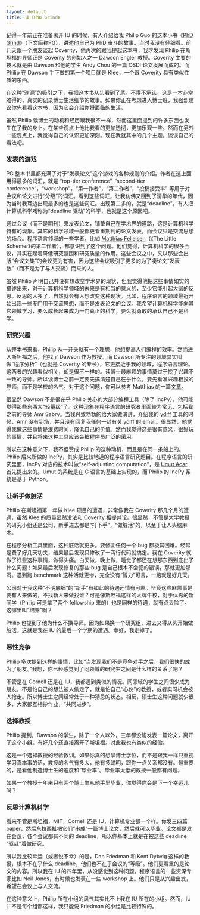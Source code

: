 ```yaml
---
layout: default
title: 读《PhD Grind》
---
```


记得一年前正在准备离开 IU 的时候，有人介绍给我 Philip Guo 的这本小书《<a href="http://pgbovine.net/PhD-memoir.htm">PhD Grind</a>》（下文简称PG），讲述他自己为 PhD 奋斗的故事。当时我没有仔细看。前几天跟一个朋友谈起 Coverity，他再次的跟我提起这本书，我才发现 Philip 在斯坦福的导师正是 Coverity 的创始人之一 Dawson Engler 教授。Coverity 主要的技术就是由 Dawson 和他的学生 Andy Chou 的一篇 OSDI 论文发展而成的。而 Philip 在 Dawson 手下做的第一个项目就是 Klee，一个跟 Coverity 具有类似性质的东西。

在这种“渊源”的吸引之下，我把这本书从头看到了尾。不得不承认，这是一本非常难得的，真实的记录博士生活细节的故事。如果你正在考虑进入博士班，我强烈建议你先看看这本书，因为它会介绍你将面临的生活。

虽然 Philip 读博士的动机和经历跟我很不一样，然而这里面提到的许多东西也发生在了我的身上。在某些观点上他比我看的更加透彻，更加乐观一些。然而在另外一些观点上，我觉得自己的认识更加深刻。现在我就其中的几个主题，谈谈自己的看法吧。


### 发表的游戏

PG 整本书里都充满了对于“发表论文”这个游戏的各种规则的介绍。作者在这上面用得最多的词汇，就是 “top-tier conference”, “second-tier conference”，“workshop”，“第一作者”，“第二作者”，“投稿接受率” 等用于对会议和论文进行“分级”的词汇。看到这些词汇，让我仿佛又回到了清华的年代，因为当时我耳边出现最多的也是这些词汇。出现第二多的，就是“deadline”。有人把计算机科学戏称为“deadline 驱动”的科学，也就是这个原因吧。

通过会议（而不是期刊）来发表论文，铺垫自己在学术界的道路，这是计算机科学特有的现象。其它的科学领域一般都更看重期刊的论文发表，而会议只是交流思想的场合。程序语言领域的一些学者，比如 <a href="http://www.ccs.neu.edu/home/matthias/Thoughts/More_on_conferences.html">Matthias Felleisen</a>（《The Little Schemer》的第二作者），都意识到了这个问题。他们觉得，计算机科学的很多会议，其实在起着降低研究氛围和研究质量的作用。这些会议之中，又以那些会出版“会议文集”的会议更为有害，因为这些会议吸引了更多的为了凑论文“发表数”（而不是为了与人交流）而来的人。

虽然 Philip 声明自己并没有想改变学术界的现状，但我觉得他把这些事情如实的描述出来，对于计算机科学领域的未来是有相当的意义的，至少它能引起大家的反思。反思的人多了，自然就会有人想改变这种现状。比如，程序语言的领域最近开始出现一些专门用于交流思想，而不是发表论文的会议。我希望计算机科学能向其它领域学习，要么成长起来成为一门真正的科学，要么就勇敢的承认自己不是科学。


### 研究兴趣

从整本书来看，Philip 从一开头就有一个理想，他想提高人们编程的效率。然而进入斯坦福之后，他找了 Dawson 作为教授。而 Dawson 所专注的领域其实叫做“程序分析”（也就是 Coverity 的专长），它更接近于我的领域，程序语言理论。这两者的兴趣看似相关，却是很不一样的。读博士最麻烦的事情莫过于找了兴趣不一致的导师。所以读博士之前一定要先搞清楚自己在乎什么，要先看准兴趣相投的导师，而不是学校的名气。对于这个问题，你可以参考 Matthias 的一篇<a href="http://www.ccs.neu.edu/home/matthias/Thoughts/How_do_I_get_a_PhD.html">文章</a>。

很显然 Dawson 不是很在乎 Philip 关心的大部分编程工具（除了 IncPy），他可能觉得那些东西太“轻量级”了。这种现象在程序语言的研究者里面较为常见，包括我之前的导师 Amr Sabry。当我兴致勃勃的给大家做演讲，介绍我的 <a href="http://www.yinwang.org/blog-cn/2013/04/21/ydiff-%E7%BB%93%E6%9E%84%E5%8C%96%E7%9A%84%E7%A8%8B%E5%BA%8F%E6%AF%94%E8%BE%83">ydiff</a> 工具的时候，Amr 没有到场，并且没有回复我任何一封有关 ydiff 的 email。很显然，他觉得我做这些事情是浪费时间，降低自己的价值。然而我觉得这是很有意义，很好玩的事情，并且将来这种工具应该会被程序员广泛的采用。

所以在这种意义下，我不但赞成 Philip 的这种动机，而且是在同一条船上的。 Philip 后来所做的 IncPy，其实是比较地道的程序语言研究题目。在程序语言的研究里面，IncPy 对应的技术叫做“self-adjusting computation”，是 <a href="https://sites.google.com/site/umutacar/self-adjusting-computation">Umut Acar</a> 首先提出来的。Umut 的系统是在 C 语言的基础上实现的，而 Philip 的 IncPy 系统是基于 Python。


### 让新手做脏活

Philip 在斯坦福第一年做 Klee 项目的遭遇，非常像我在 Coverity 那几个月的遭遇，虽然 Klee 的质量显然没法和 Coverity 相提并论。很显然，不管是大学教授的研究小组还是公司，新手进去都是“打下手”，“做脏活”的，以至于让人头脑麻木。

在程序分析工具里面，这种脏活就更多。要修复任何一个 bug 都极其困难。经常是费了好几天功夫，结果最后发现只修改了一两行代码就搞定。我在 Coverity 就做了好些这种事情，做得头痛。白天做，晚上做，睡觉了都还在想那东西到底出了什么问题！如果最后发现修复的那些 bug 是自己根本不会犯的错误，那就更加郁闷。遇到跑 benchmark 这种活就更惨，完全没有“智力”可言，一跑就是好几天。

公司对于我这种“不明底细”的“新手”有如此的待遇还情有可原。毕竟这些麻烦事是要有人来做的，不找新人来做找谁？可是像斯坦福这样的大牌牛校，对于优秀的新同学（Philip 可是拿了两个 fellowship 来的）也是同样的待遇，就有点丢脸了。这哪里叫“培养”啊？

Philip 也提到了他为什么不换导师。因为如果换一个研究组，进去又得从头开始做脏活。这就是我在 IU 的最后一个学期的遭遇。幸好，我走掉了。


### 恶性竞争

Philip 多次提到这样的事情，比如“当发现我们不是竞争对手之后，我们很快的成为了朋友。”我想，你已经感觉到了同领域的研究生之间是什么样的关系了吧？

不管是在 Cornell 还是在 IU，我都遇到类似的情况。同领域的学生之间很少成为朋友，不是怕自己的想法被人偷走了，就是怕自己“心仪”的教授，或者实习机会被人抢走。所以博士生之间经常处于一种猜忌的状态。相反，硕士生这种问题就少很多，大家都互相抄作业，“共同进步”。


### 选择教授

Philip 提到，Dawson 的学生，除了一个人以外，三年都没能发表一篇论文，离开了这个小组。有好几个还直接离开了斯坦福。对此我也有类似的经验。

这是一个选择教授的经验教训。如果你真的想拿博士学位，而不是跟我一样只重视学习真本事的话，教授的名气有多大，他有多聪明，跟你一点关系都没有。最重要的，是看他制造博士生的速度和“毕业率”。毕业率太低的教授一般都有问题。

如果一个教授十年来只有两个博士生从他手里毕业，你觉得你会是下一个幸运儿吗？


### 反思计算机科学

看来不管是斯坦福，MIT，Cornell 还是 IU，计算机专业都一个样。你发三四篇 paper，然后东拉西扯把它们“串成”一篇博士论文，然后就可以毕业。论文都是发在会议，各个会议都有不同的 deadline，所以你基本上就是在被这些 deadline “驱赶”着做研究。

所以我比较幸运（或者说不幸）的是，Dan Friedman 和 Kent Dybvig 这样的教授，根本不在乎什么 deadline，他们也不在乎会议的“等级”。他们更看重的是论文的内容。所以我在 IU 的四年里，从没感觉到这种问题。程序语言的一些资深专家比如 Neil Jones，有时候也发表在一些 workshop 上。他们只是从兴趣出发，希望在会议上与人交流。

在这种意义上，Philip 所在小组的风气其实比不上我在 IU 所在的小组。然而，IU 并不是每个组都这样，我只能说 Friedman 的小组是比较特殊的。

